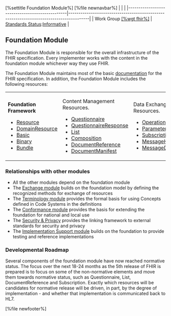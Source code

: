 \[%settitle Foundation Module%\]
\[%file newnavbar%\]
|                                                |                                                                                        |
|------------------------------------------------|----------------------------------------------------------------------------------------|
| Work Group [\[%wgt fhir%\]](%5B%wg%20fhir%%5D) | [Standards Status](versions.html#std-process):[Informative](versions.html#std-process) |

<span id="root"></span>
Foundation Module
-----------------

<span id="intro"></span>
The Foundation Module is responsible for the overall infrastructure of the FHIR specification. Every implementer works with the content in the foundation module whichever way they use FHIR.

<span id="index"></span>
The Foundation Module maintains most of the basic [documentation](documentation.html) for the FHIR specification. In addition, the Foundation Module includes the following resources:

<table>
<colgroup>
<col width="33%" />
<col width="33%" />
<col width="33%" />
</colgroup>
<tbody>
<tr class="odd">
<td><p><strong>Foundation Framework</strong></p>
<ul>
<li><a href="resource.html">Resource</a></li>
<li><a href="domainresource.html">DomainResource</a></li>
<li><a href="basic.html">Basic</a></li>
<li><a href="binary.html">Binary</a></li>
<li><a href="bundle.html">Bundle</a></li>
</ul></td>
<td><p>Content Management Resources.</p>
<ul>
<li><a href="questionnaire.html">Questionnaire</a></li>
<li><a href="questionnaireresponse.html">QuestionnaireResponse</a></li>
<li><a href="list.html">List</a></li>
<li><a href="composition.html">Composition</a></li>
<li><a href="documentreference.html">DocumentReference</a></li>
<li><a href="documentmanifest.html">DocumentManifest</a></li>
</ul></td>
<td><p>Data Exchange Resources.</p>
<ul>
<li><a href="operationoutcome.html">OperationOutcome</a></li>
<li><a href="parameters.html">Parameters</a></li>
<li><a href="subscription.html">Subscription</a></li>
<li><a href="messageheader.html">MessageHeader</a></li>
<li><a href="messagedefinition.html">MessageDefinition</a></li>
</ul></td>
</tr>
</tbody>
</table>

<span id="secpriv"></span>
### Relationships with other modules

-   All the other modules depend on the foundation module
-   The [Exchange module](exchange-module.html) builds on the foundation model by defining the recognized methods for exchange of resources
-   The [Terminology module](terminology-module.html) provides the formal basis for using Concepts defined in Code Systems in the definitions
-   The [Conformance module](conformance-module.html) provides the basis for extending the foundation for national and local use
-   The [Security & Privacy](secpriv-module.html) provides the linking framework to external standards for security and privacy
-   The [Implementation Support module](implsupport-module.html) builds on the foundation to provide testing and reference implementations

<span id="roadmap"></span>
### Developmental Roadmap

Several components of the foundation module have now reached normative status. The focus over the next 18-24 months as the 5th release of FHIR is prepared is to focus on some of the non-normative elements and move them towards normative status, such as Questionnaire, List, DocumentReference and Subscription. Exactly which resources will be candidates for normative release will be driven, in part, by the degree of implementation - and whether that implementation is communicated back to HL7.

\[%file newfooter%\]
